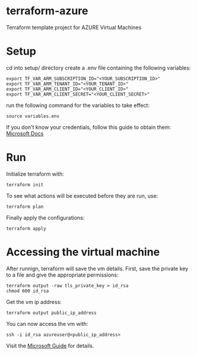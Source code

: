 # terraform-azure
Terraform template project for AZURE Virtual Machines

# Setup
cd into setup/ directory
create a .env file containing the following variables:

```shellscript
export TF_VAR_ARM_SUBSCRIPTION_ID="<YOUR_SUBSCRIPTION_ID>"
export TF_VAR_ARM_TENANT_ID="<YOUR_TENANT_ID>"
export TF_VAR_ARM_CLIENT_ID="<YOUR_CLIENT_ID>"
export TF_VAR_ARM_CLIENT_SECRET="<YOUR_CLIENT_SECRET>"
```

run the following command for the variables to take effect:
```console
source variables.env
```

If you don't know your credentials, follow this guide to obtain them:
[Microsoft Docs](https://docs.microsoft.com/pt-br/azure/developer/terraform/get-started-cloud-shell-bash?tabs=bash#authenticate-to-azure-via-a-microsoft-account)


# Run
Initialize terraform with:
```console
terraform init
```
To see what actions will be executed before they are run, use:
```console
terraform plan
```
Finally apply the configurations:
```console
terraform apply
```

# Accessing the virtual machine
After runnign, terraform will save the vm details.
First, save the private key to a file and give the appropriate permissions:
```console
terraform output -raw tls_private_key > id_rsa
chmod 600 id_rsa
```
Get the vm ip address:
```console
terraform output public_ip_address
```
You can now access the vm with:
```console
ssh -i id_rsa azureuser@<public_ip_address>
```

Visit the [Microsoft Guide](https://docs.microsoft.com/pt-br/azure/developer/terraform/create-linux-virtual-machine-with-infrastructure) for details.

